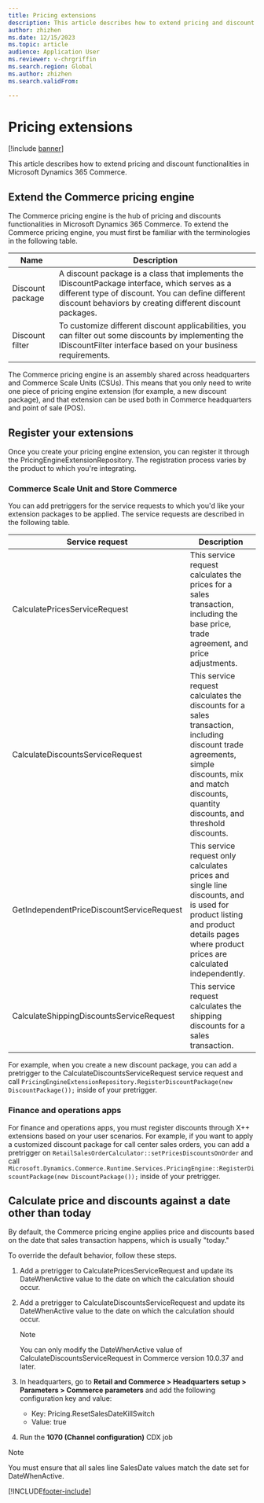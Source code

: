 ```yaml
---
title: Pricing extensions
description: This article describes how to extend pricing and discount functionalities in Microsoft Dynamics 365 Commerce.
author: zhizhen
ms.date: 12/15/2023
ms.topic: article
audience: Application User
ms.reviewer: v-chrgriffin
ms.search.region: Global
ms.author: zhizhen
ms.search.validFrom:

---
```


# Pricing extensions

[!include [banner](../includes/banner.md)]

This article describes how to extend pricing and discount functionalities in Microsoft Dynamics 365 Commerce.

## Extend the Commerce pricing engine

The Commerce pricing engine is the hub of pricing and discounts functionalities in Microsoft Dynamics 365 Commerce. To extend the Commerce pricing engine, you must first be familiar with the terminologies in the following table.

| Name | Description |
| --- | --- |
| Discount package | A discount package is a class that implements the IDiscountPackage interface, which serves as a different type of discount. You can define different discount behaviors by creating different discount packages.  |
| Discount filter | To customize different discount applicabilities, you can filter out some discounts by implementing the IDiscountFilter interface based on your business requirements. |

The Commerce pricing engine is an assembly shared across headquarters and Commerce Scale Units (CSUs). This means that you only need to write one piece of pricing engine extension (for example, a new discount package), and that extension can be used both in Commerce headquarters and point of sale (POS).

## Register your extensions

Once you create your pricing engine extension, you can register it through the PricingEngineExtensionRepository. The registration process varies by the product to which you're integrating.

### Commerce Scale Unit and Store Commerce

You can add pretriggers for the service requests to which you'd like your extension packages to be applied. The service requests are described in the following table.

| Service request | Description |
| --- | --- |
| CalculatePricesServiceRequest | This service request calculates the prices for a sales transaction, including the base price, trade agreement, and price adjustments.  |
| CalculateDiscountsServiceRequest | This service request calculates the discounts for a sales transaction, including discount trade agreements, simple discounts, mix and match discounts, quantity discounts, and threshold discounts. |
| GetIndependentPriceDiscountServiceRequest| This service request only calculates prices and single line discounts, and is used for product listing and product details pages where product prices are calculated independently. |
| CalculateShippingDiscountsServiceRequest | This service request calculates the shipping discounts for a sales transaction. |

For example, when you create a new discount package, you can add a pretrigger to the CalculateDiscountsServiceRequest service request and call `PricingEngineExtensionRepository.RegisterDiscountPackage(new DiscountPackage());` inside of your pretrigger.

### Finance and operations apps

For finance and operations apps, you must register discounts through X++ extensions based on your user scenarios. For example, if you want to apply a customized discount package for call center sales orders, you can add a pretrigger on `RetailSalesOrderCalculator::setPricesDiscountsOnOrder` and call `Microsoft.Dynamics.Commerce.Runtime.Services.PricingEngine::RegisterDiscountPackage(new DiscountPackage());` inside of your pretrigger.

## Calculate price and discounts against a date other than today

By default, the Commerce pricing engine applies price and discounts based on the date that sales transaction happens, which is usually "today." 

To override the default behavior, follow these steps.

1. Add a pretrigger to CalculatePricesServiceRequest and update its DateWhenActive value to the date on which the calculation should occur.
1. Add a pretrigger to CalculateDiscountsServiceRequest and update its DateWhenActive value to the date on which the calculation should occur. 
    > [!NOTE]
    > You can only modify the DateWhenActive value of CalculateDiscountsServiceRequest in Commerce version 10.0.37 and later.

1. In headquarters, go to **Retail and Commerce \> Headquarters setup \> Parameters \> Commerce parameters** and add the following configuration key and value:
    - Key: Pricing.ResetSalesDateKillSwitch
    - Value: true
1. Run the **1070 (Channel configuration)** CDX job

> [!NOTE]
> You must ensure that all sales line SalesDate values match the date set for DateWhenActive.

[!INCLUDE[footer-include](../includes/footer-banner.md)]
